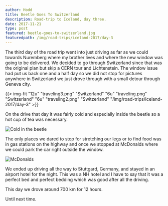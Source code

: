 ```yaml
---
author: Hodd
title: Beetle Goes To Switzerland
description: Road-trip to Iceland, day three.
date: 2017-11-21
type: post
featured: beetle-goes-to-switzerland.jpg
featuredpath: /img/road-trips/iceland-2017/day-3
---
```


The third day of the road trip went into just driving as far as we could towards Nuremberg where my brother lives and where the new window was going to be delivered. We decided to go through Switzerland since that was the original plan but skip a CERN tour and Lichtenstein. The window issue had put us back one and a half day so we did not stop for pictures anywhere in Switzerland we just drove through with a small detour through Geneva city.

{{< img-fit
  "12u" "traveling3.png" "Switzerland"
  "6u" "traveling.png" "Switzerland"
  "6u" "traveling2.png" "Switzerland"
  "/img/road-trips/iceland-2017/day-3" >}}

On the drive that day it was fairly cold and especially inside the beetle so a hot cup of tea was necessary.

![Cold in the beetle](/img/road-trips/iceland-2017/day-3/cold.png "Cold inside the beetle")

The only places we dared to stop for stretching our legs or to find food was in gas stations on the highway and once we stopped at McDonalds where we could park the car right outside the window.

![McDonalds](/img/road-trips/iceland-2017/day-3/pit-stop.png "Beetle outside the window")

We ended up driving all the way to Stuttgard, Germany, and stayed in an airport hotel for the night. This was a NH hotel and I have to say that it was a perfect bed and perfect bedding which was good after all the driving.

This day we drove around 700 km for 12 hours.

Until next time.

